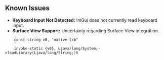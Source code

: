 ## Known Issues

- **Keyboard Input Not Detected:** ImGui does not currently read keyboard input.
- **Surface View Support:** Uncertainty regarding Surface View integration.

```smali
    const-string v0, "native-lib"

    invoke-static {v0}, Ljava/lang/System;->loadLibrary(Ljava/lang/String;)V
```